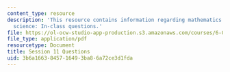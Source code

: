 ```yaml
---
content_type: resource
description: 'This resource contains information regarding mathematics for computer
  science: In-class questions.'
file: https://ol-ocw-studio-app-production.s3.amazonaws.com/courses/6-042j-mathematics-for-computer-science-spring-2015/3b6a1663845716493ba86a72ce3d1fda_MIT6_042JS15_cp11.pdf
file_type: application/pdf
resourcetype: Document
title: Session 11 Questions
uid: 3b6a1663-8457-1649-3ba8-6a72ce3d1fda
---
```

